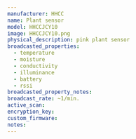 ```yaml
---
manufacturer: HHCC
name: Plant sensor
model: HHCCJCY10
image: HHCCJCY10.png
physical_description: pink plant sensor
broadcasted_properties:
  - temperature
  - moisture
  - conductivity
  - illuminance
  - battery
  - rssi
broadcasted_property_notes:
broadcast_rate: ~1/min.
active_scan:
encryption_key:
custom_firmware:
notes:
---
```

